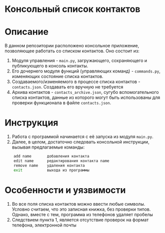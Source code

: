 # **Консольный список контактов**

# Описание
В данном репозитории расположено консольное приложение, позволяющее работать со списком контактов.
Оно состоит из:
1. Модуля управления - `main.py`, загружающего, сохраняющего и публикующего в консоль контакты.
2. Его дочернего модуля функций (управляющих команд) - `commands.py`, изменяющих состояние списка контактов.
3. Создаваемого/изменяемого в процессе списка контактов - `contacts.json`. Создавать его вручную не требуется
4. Архива контактов - `contacts_archive.json`, сугубо вспомогательного списка контактов, данные из которого могут быть использованы для проверки функционала в файле `contacts.json`.

# Инструкция
1. Работа с программой начинается с её запуска из модуля `main.py`.
2. Далее, в целом, достаточно следовать консольной инструкции, вызывая предлагаемые команды:
```Bash
    add name       добавления контакта
    edit name      редактирования контакта name
    remove name    удаления контакта
    exit           выхода из программы
```

# Особенности и уязвимости
1. Во все поля списка контактов можно ввести любые символы. Условно считаем, что это записная книжка,
без проверки типов. Однако, вместе с тем, программа из телефонов удаляет пробелы
2. Следствием пункта 1, является отсутствие проверок на формат телефона, электронной почты